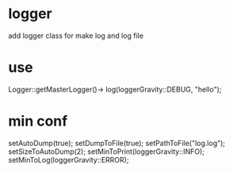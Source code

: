 # logger
add logger class
for make log and log file

# use
Logger::getMasterLogger()->
log(loggerGravity::DEBUG, "hello");

# min conf
setAutoDump(true);
setDumpToFile(true);
setPathToFile("log.log");
setSizeToAutoDump(2);
setMinToPrint(loggerGravity::INFO);
setMinToLog(loggerGravity::ERROR);